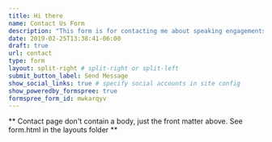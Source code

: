 ```yaml
---
title: Hi there
name: Contact Us Form
description: "This form is for contacting me about speaking engagements or opportunities to work together. This is NOT a form for requesting help."
date: 2019-02-25T13:38:41-06:00
draft: true
url: contact
type: form
layout: split-right # split-right or split-left
submit_button_label: Send Message
show_social_links: true # specify social accounts in site config
show_poweredby_formspree: true
formspree_form_id: mwkarqyv
---
```


** Contact page don't contain a body, just the front matter above.
See form.html in the layouts folder **
